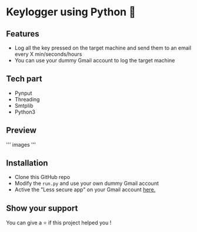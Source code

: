 # Keylogger using Python 🐍


## Features 

- Log all the key pressed on the target machine and send them to an email every X min/seconds/hours
- You can use your dummy Gmail account to log the target machine 

## Tech part 

- Pynput
- Threading
- Smtplib
- Python3

## Preview

''' images '''

## Installation

- Clone this GitHub repo
- Modify the `run.py` and use your own dummy Gmail account
- Active the "Less secure app" on your Gmail account [here.](https://myaccount.google.com/u/3/lesssecureapps)

## Show your support

You can give a ⭐️ if this project helped you !
